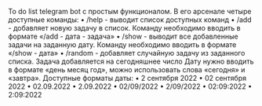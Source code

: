 To do list telegram bot с простым функционалом. В его арсенале четыре доступные команды:
 • /help - выводит список доступных команд
 • /add - добавляет новую задачу в список. Команду необходимо вводить в формате «/add - дата - задача»
 • /show - выводит все добавленные задачи на заданную дату. Команду необходимо вводить в формате «/show - дата»
 • /random - добавляет случайную задачу из заданного списка. Задача добавляется на сегодняшнее число
Дату нужно вводить в формате «день месяц год», можно использовать слова «сегодня» и «завтра». Доступные форматы даты:
 • 2 сентября 2022
 • 02 сентября 2022
 • 02.09.2022
 • 2.09.2022
 • 02/09/2022
 • 2/09/2022
 • 02:09:2022
 • 2:09:2022
